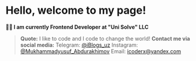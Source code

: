 # Hello, welcome to my page!
**👨‍💻 I am currently Frontend Developer at "Uni Solve" LLC**
>**Quote:**
> I like to code and I code to change the world!
> **Contact me via social media:**
> Telegram: [@iBlogs_uz](https://t.me/iblogs_uz)
> Instagram: [@Mukhammadyusuf_Abdurakhimov](https://www.instagram.com/mukhammadyusuf_abdurakhimov/)
> Email: icoderx@yandex.com
